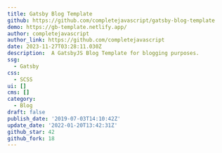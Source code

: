 ```yaml
---
title: Gatsby Blog Template
github: https://github.com/completejavascript/gatsby-blog-template
demo: https://gb-template.netlify.app/
author: completejavascript
author_link: https://github.com/completejavascript
date: 2023-11-27T03:28:11.030Z
description: ️ A GatsbyJS Blog Template for blogging purposes.
ssg:
  - Gatsby
css:
  - SCSS
ui: []
cms: []
category:
  - Blog
draft: false
publish_date: '2019-07-03T14:10:42Z'
update_date: '2022-01-20T13:42:31Z'
github_star: 42
github_fork: 18
---
```

